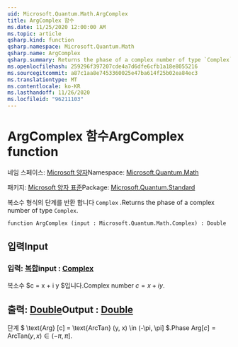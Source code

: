 ```yaml
---
uid: Microsoft.Quantum.Math.ArgComplex
title: ArgComplex 함수
ms.date: 11/25/2020 12:00:00 AM
ms.topic: article
qsharp.kind: function
qsharp.namespace: Microsoft.Quantum.Math
qsharp.name: ArgComplex
qsharp.summary: Returns the phase of a complex number of type `Complex`.
ms.openlocfilehash: 259296f397207cde4a7d6dfe6cfb1a18e8055216
ms.sourcegitcommit: a87c1aa8e7453360025e47ba614f25b02ea84ec3
ms.translationtype: MT
ms.contentlocale: ko-KR
ms.lasthandoff: 11/26/2020
ms.locfileid: "96211103"
---
```

# <a name="argcomplex-function"></a><span data-ttu-id="5b516-102">ArgComplex 함수</span><span class="sxs-lookup"><span data-stu-id="5b516-102">ArgComplex function</span></span>

<span data-ttu-id="5b516-103">네임 스페이스: [Microsoft 양자](xref:Microsoft.Quantum.Math)</span><span class="sxs-lookup"><span data-stu-id="5b516-103">Namespace: [Microsoft.Quantum.Math](xref:Microsoft.Quantum.Math)</span></span>

<span data-ttu-id="5b516-104">패키지: [Microsoft 양자 표준](https://nuget.org/packages/Microsoft.Quantum.Standard)</span><span class="sxs-lookup"><span data-stu-id="5b516-104">Package: [Microsoft.Quantum.Standard](https://nuget.org/packages/Microsoft.Quantum.Standard)</span></span>


<span data-ttu-id="5b516-105">복소수 형식의 단계를 반환 합니다 `Complex` .</span><span class="sxs-lookup"><span data-stu-id="5b516-105">Returns the phase of a complex number of type `Complex`.</span></span>

```qsharp
function ArgComplex (input : Microsoft.Quantum.Math.Complex) : Double
```


## <a name="input"></a><span data-ttu-id="5b516-106">입력</span><span class="sxs-lookup"><span data-stu-id="5b516-106">Input</span></span>

### <a name="input--complex"></a><span data-ttu-id="5b516-107">입력: [복합](xref:Microsoft.Quantum.Math.Complex)</span><span class="sxs-lookup"><span data-stu-id="5b516-107">input : [Complex](xref:Microsoft.Quantum.Math.Complex)</span></span>

<span data-ttu-id="5b516-108">복소수 $c = x + i y $입니다.</span><span class="sxs-lookup"><span data-stu-id="5b516-108">Complex number $c = x + i y$.</span></span>



## <a name="output--double"></a><span data-ttu-id="5b516-109">출력: [Double](xref:microsoft.quantum.lang-ref.double)</span><span class="sxs-lookup"><span data-stu-id="5b516-109">Output : [Double](xref:microsoft.quantum.lang-ref.double)</span></span>

<span data-ttu-id="5b516-110">단계 $ \text{Arg} [c] = \text{ArcTan} (y, x) \in (-\pi, \pi] $.</span><span class="sxs-lookup"><span data-stu-id="5b516-110">Phase $\text{Arg}[c] = \text{ArcTan}(y,x) \in (-\pi,\pi]$.</span></span>